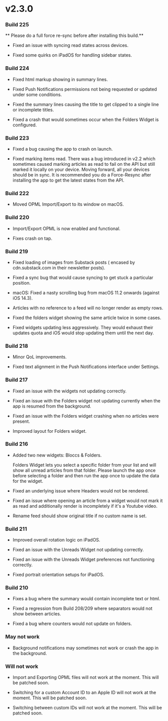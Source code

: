 # v2.3.0

### Build 225

** Please do a full force re-sync before after installing this build.**

- Fixed an issue with syncing read states across devices. 

- Fixed some quirks on iPadOS for handling sidebar states. 

### Build 224

- Fixed html markup showing in summary lines. 

- Fixed Push Notifications permissions not being requested or updated under some conditions. 

- Fixed the summary lines causing the title to get clipped to a single line or incomplete titles. 

- Fixed a crash that would sometimes occur when the Folders Widget is configured. 

### Build 223

- Fixed a bug causing the app to crash on launch. 

- Fixed marking items read. There was a bug introduced in v2.2 which sometimes caused marking articles as read to fail on the API but still marked it locally on your device. Moving forward, all your devices should be in sync. It is recommended you do a Force-Resync after installing the app to get the latest states from the API.

### Build 222

- Moved OPML Import/Export to its window on macOS.


### Build 220

- Import/Export OPML is now enabled and functional. 

- Fixes crash on tap.

### Build 219

- Fixed loading of images from Substack posts ( encased by cdn.substack.com in their newsletter posts). 

- Fixed a sync bug that would cause syncing to get stuck a particular position. 

- macOS: Fixed a nasty scrolling bug from macOS 11.2 onwards (against iOS 14.3).

- Articles with no reference to a feed will no longer render as empty rows. 

- Fixed the folders widget showing the same article twice in some cases. 

- Fixed widgets updating less aggressively. They would exhaust their updates quota and iOS would stop updating them until the next day. 

### Build 218

- Minor QoL improvements. 

- Fixed text alignment in the Push Notifications interface under Settings. 

### Build 217

- Fixed an issue with the widgets not updating correctly. 

- Fixed an issue with the Folders widget not updating currently when the app is resumed from the background. 

- Fixed an issue with the Folders widget crashing when no articles were present. 

- Improved layout for Folders widget. 

### Build 216

- Added two new widgets: Bloccs & Folders. 

    Folders Widget lets you select a specific folder from your list and will show all unread articles from that folder. Please launch the app once before selecting a folder and then run the app once to update the data for the widget.
    
- Fixed an underlying issue where Headers would not be rendered. 

- Fixed an issue where opening an article from a widget would not mark it as read and additionally render is incompletely if it's a Youtube video. 

- Rename feed should show original title if no custom name is set. 

### Build 211

- Improved overall rotation logic on iPadOS.

- Fixed an issue with the Unreads Widget not updating correctly. 

- Fixed an issue with the Unreads Widget preferences not functioning correctly. 

- Fixed portrait orientation setups for iPadOS. 

### Build 210

- Fixes a bug where the summary would contain incomplete text or html. 

- Fixed a regression from Build 208/209 where separators would not show between articles. 

- Fixed a bug where counters would not update on folders. 

### May not work

- Background notifications may sometimes not work or crash the app in the background. 

### Will not work

- Import and Exporting OPML files will not work at the moment. This will be patched soon. 

- Switching for a custom Account ID to an Apple ID will not work at the moment. This will be patched soon. 

- Switching between custom IDs will not work at the moment. This will be patched soon. 
